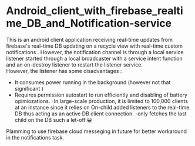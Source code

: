 # Android_client_with_firebase_realtime_DB_and_Notification-service
This is an android client application receiving real-time updates from firebase's real-time DB updating on a recycle view with real-time custom notifications . 
However, the notification channel is through a local service listener started through a local broadcaster with a service intent function and an on-destroy listener to restart the listener service.   
However, the listener has some disadvantages : 
- It consumes power running in the background (however not that significant ) 
- Requires permission autostart to run efficiently and disabling of battery opimiozations. 
-In large-scale production, it is limited to 100,000 clients at an instance since it relies on  On-child added listeners to the real-time DB thus acting as an active DB client connection. 
-only fetches the last child on the DB such a let-off.😀 

Plamming to use firebase cloud messeging in future for better workaround in the notifications task.

